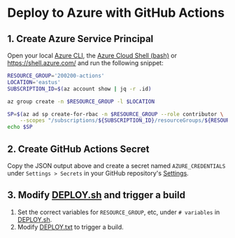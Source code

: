 # Deploy to Azure with GitHub Actions

## 1. Create Azure Service Principal 

Open your local [Azure CLI](https://docs.microsoft.com/en-us/cli/azure/install-azure-cli?view=azure-cli-latest), the [Azure Cloud Shell (bash)](https://docs.microsoft.com/en-us/azure/cloud-shell/quickstart) or <https://shell.azure.com/> and run the following snippet:
```bash
RESOURCE_GROUP='200200-actions'
LOCATION='eastus'
SUBSCRIPTION_ID=$(az account show | jq -r .id)

az group create -n $RESOURCE_GROUP -l $LOCATION

SP=$(az ad sp create-for-rbac -n $RESOURCE_GROUP --role contributor \
    --scopes "/subscriptions/${SUBSCRIPTION_ID}/resourceGroups/${RESOURCE_GROUP}")
echo $SP
```

## 2. Create GitHub Actions Secret

Copy the JSON output above and create a secret named `AZURE_CREDENTIALS` under `Settings > Secrets` in your GitHub repository's [Settings](../../settings/secrets).

## 3. Modify [DEPLOY.sh](DEPLOY.sh) and trigger a build

1. Set the correct variables for `RESOURCE_GROUP`, etc, under `# variables` in [DEPLOY.sh](DEPLOY.sh).
1. Modify [DEPLOY.txt](DEPLOY.txt) to trigger a build.

